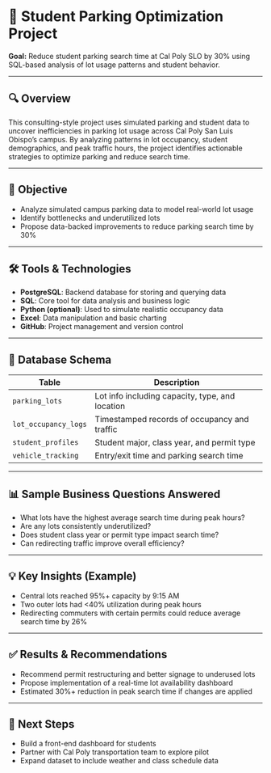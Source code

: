 # 📘 Student Parking Optimization Project

**Goal:** Reduce student parking search time at Cal Poly SLO by 30% using SQL-based analysis of lot usage patterns and student behavior.

---

## 🔍 Overview

This consulting-style project uses simulated parking and student data to uncover inefficiencies in parking lot usage across Cal Poly San Luis Obispo’s campus. By analyzing patterns in lot occupancy, student demographics, and peak traffic hours, the project identifies actionable strategies to optimize parking and reduce search time.

---

## 🎯 Objective

- Analyze simulated campus parking data to model real-world lot usage  
- Identify bottlenecks and underutilized lots  
- Propose data-backed improvements to reduce parking search time by 30%

---

## 🛠 Tools & Technologies

- **PostgreSQL**: Backend database for storing and querying data  
- **SQL**: Core tool for data analysis and business logic  
- **Python (optional)**: Used to simulate realistic occupancy data  
- **Excel**: Data manipulation and basic charting  
- **GitHub**: Project management and version control

---

## 🧱 Database Schema

| Table               | Description |
|--------------------|-------------|
| `parking_lots`     | Lot info including capacity, type, and location |
| `lot_occupancy_logs` | Timestamped records of occupancy and traffic |
| `student_profiles` | Student major, class year, and permit type |
| `vehicle_tracking` | Entry/exit time and parking search time |

---

## 📊 Sample Business Questions Answered

- What lots have the highest average search time during peak hours?  
- Are any lots consistently underutilized?  
- Does student class year or permit type impact search time?  
- Can redirecting traffic improve overall efficiency?

---

## 💡 Key Insights (Example)

- Central lots reached 95%+ capacity by 9:15 AM  
- Two outer lots had <40% utilization during peak hours  
- Redirecting commuters with certain permits could reduce average search time by 26%

---

## ✅ Results & Recommendations

- Recommend permit restructuring and better signage to underused lots  
- Propose implementation of a real-time lot availability dashboard  
- Estimated 30%+ reduction in peak search time if changes are applied

---

## 📌 Next Steps

- Build a front-end dashboard for students  
- Partner with Cal Poly transportation team to explore pilot  
- Expand dataset to include weather and class schedule data

